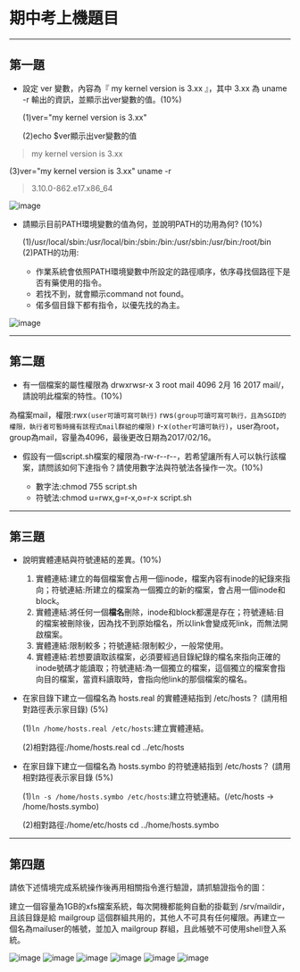 # 期中考上機題目


-----------------------------------------------------
## 第一題
* 設定 ver 變數，內容為『 my kernel version is 3.xx 』，其中 3.xx 為 uname -r 輸出的資訊，並顯示出ver變數的值。(10%)


  (1)ver="my kernel version is 3.xx"
  
  
  (2)echo $ver顯示出ver變數的值
> my kernel version is 3.xx

  (3)ver="my kernel version is 3.xx" uname -r
> 3.10.0-862.e17.x86_64


![image](https://github.com/YANGshujun1110/107-1-ntcu-linux/blob/midterm/ACS107109/001.PNG)


* 請顯示目前PATH環境變數的值為何，並說明PATH的功用為何? (10%)

  (1)/usr/local/sbin:/usr/local/bin:/sbin:/bin:/usr/sbin:/usr/bin:/root/bin
  (2)PATH的功用:
    * 作業系統會依照PATH環境變數中所設定的路徑順序，依序尋找個路徑下是否有藥使用的指令。
    * 若找不到，就會顯示command not found。
    * 偌多個目錄下都有指令，以優先找的為主。  


![image](https://github.com/YANGshujun1110/107-1-ntcu-linux/blob/midterm/ACS107109/002.PNG)

-----------------------------------------------------
## 第二題
* 有一個檔案的屬性權限為 drwxrwsr-x 3 root mail 4096 2月 16 2017 mail/，請說明此檔案的特性。(10%)


為檔案mail，權限:rwx` (user可讀可寫可執行) ` rws` (group可讀可寫可執行，且為SGID的權限，執行者可暫時擁有該程式mail群組的權限) ` r-x` (other可讀可執行) `，user為root，group為mail，容量為4096，最後更改日期為2017/02/16。


* 假設有一個script.sh檔案的權限為-rw-r--r--，若希望讓所有人可以執行該檔案，請問該如何下達指令？請使用數字法與符號法各操作一次。(10%)


  * 數字法:chmod 755 script.sh
  * 符號法:chmod u=rwx,g=r-x,o=r-x script.sh

-----------------------------------------------------
## 第三題
* 說明實體連結與符號連結的差異。(10%)

  1. 實體連結:建立的每個檔案會占用一個inode，檔案內容有inode的紀錄來指向；符號連結:所建立的檔案為一個獨立的新的檔案，會占用一個inode和block。
  2. 實體連結:將任何一個**檔名**刪除，inode和block都還是存在；符號連結:目的檔案被刪除後，因為找不到原始檔名，所以link會變成死link，而無法開啟檔案。
  3. 實體連結:限制較多；符號連結:限制較少，一般常使用。
  4. 實體連結:若想要讀取該檔案，必須要經過目錄紀錄的檔名來指向正確的inode號碼才能讀取；符號連結:為一個獨立的檔案，這個獨立的檔案會指向目的檔案，當資料讀取時，會指向他link的那個檔案的檔名。


* 在家目錄下建立一個檔名為 hosts.real 的實體連結指到 /etc/hosts？ (請用相對路徑表示家目錄) (5%)

  (1)` ln /home/hosts.real /etc/hosts `:建立實體連結。
  
  
  (2)相對路徑:/home/hosts.real cd ../etc/hosts

* 在家目錄下建立一個檔名為 hosts.symbo 的符號連結指到 /etc/hosts？ (請用相對路徑表示家目錄 (5%)

  (1)` ln -s /home/hosts.symbo /etc/hosts `:建立符號連結。(/etc/hosts -> /home/hosts.symbo)
  
  
  (2)相對路徑:/home/etc/hosts cd ../home/hosts.symbo


-----------------------------------------------------
## 第四題


請依下述情境完成系統操作後再用相關指令進行驗證，請抓驗證指令的圖：


建立一個容量為1GB的xfs檔案系統，每次開機都能夠自動的掛載到 /srv/maildir，且該目錄是給 mailgroup 這個群組共用的，其他人不可具有任何權限。再建立一個名為mailuser的帳號，並加入 mailgroup 群組，且此帳號不可使用shell登入系統。


![image](https://github.com/YANGshujun1110/107-1-ntcu-linux/blob/midterm/ACS107109/003.PNG)
![image](https://github.com/YANGshujun1110/107-1-ntcu-linux/blob/midterm/ACS107109/004.PNG)
![image](https://github.com/YANGshujun1110/107-1-ntcu-linux/blob/midterm/ACS107109/005.PNG)
![image](https://github.com/YANGshujun1110/107-1-ntcu-linux/blob/midterm/ACS107109/006.PNG)
![image](https://github.com/YANGshujun1110/107-1-ntcu-linux/blob/midterm/ACS107109/007.PNG)
![image](https://github.com/YANGshujun1110/107-1-ntcu-linux/blob/midterm/ACS107109/008.PNG)
